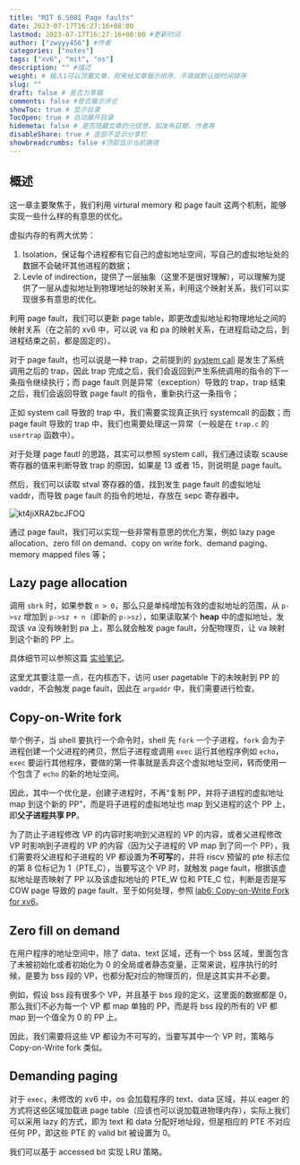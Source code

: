 ```yaml
---
title: "MIT 6.S081 Page faults"
date: 2023-07-17T16:27:16+08:00
lastmod: 2023-07-17T16:27:16+08:00 #更新时间
author: ["zwyyy456"] #作者
categories: ["notes"]
tags: ["xv6", "mit", "os"]
description: "" #描述
weight: # 输入1可以顶置文章，用来给文章展示排序，不填就默认按时间排序
slug: ""
draft: false # 是否为草稿
comments: false #是否展示评论
showToc: true # 显示目录
TocOpen: true # 自动展开目录
hidemeta: false # 是否隐藏文章的元信息，如发布日期、作者等
disableShare: true # 底部不显示分享栏
showbreadcrumbs: false #顶部显示当前路径
---
```

## 概述

这一章主要聚焦于，我们利用 virtural memory 和 page fault 这两个机制，能够实现一些什么样的有意思的优化。

虚拟内存的有两大优势：

1. Isolation，保证每个进程都有它自己的虚拟地址空间，写自己的虚拟地址处的数据不会破坏其他进程的数据；
2. Levle of indirection，提供了一层抽象（这里不是很好理解），可以理解为提供了一层从虚拟地址到物理地址的映射关系，利用这个映射关系，我们可以实现很多有意思的优化。

利用 page fault，我们可以更新 page table，即更改虚拟地址和物理地址之间的映射关系（在之前的 xv6 中，可以说 va 和 pa 的映射关系，在进程启动之后，到进程结束之前，都是固定的）。

对于 page fault，也可以说是一种 trap，之前提到的 [system call](https://blog.zwyyy456.tech/zh/posts/tech/mit6.s081-lec06/) 是发生了系统调用之后的 trap，因此 trap 完成之后，我们会返回到产生系统调用的指令的下一条指令继续执行；而 page fault 则是异常（exception）导致的 trap，trap 结束之后，我们会返回导致 page fault 的指令，重新执行这一条指令；

正如 system call 导致的 trap 中，我们需要实现真正执行 systemcall 的函数；而 page fault 导致的 trap 中，我们也需要处理这一异常（一般是在 `trap.c` 的 `usertrap` 函数中）。

对于处理 page fautl 的思路，其实可以参照 system call，我们通过读取 scause 寄存器的值来判断导致 trap 的原因，如果是 $13$ 或者 $15$，则说明是 page fault。

然后，我们可以读取 stval 寄存器的值，找到发生 page fault 的虚拟地址 vaddr，而导致 page fault 的指令的地址，存放在 sepc 寄存器中。

![kt4jiXRA2bcJFOQ](https://pic-upyun.zwyyy456.tech/smms/2023-12-26-065952.jpg)

通过 page fault，我们可以实现一些非常有意思的优化方案，例如 lazy page allocation、zero fill on demand、copy on write fork、demand paging、memory mapped files 等；

## Lazy page allocation

调用 `sbrk` 时，如果参数 `n > 0`，那么只是单纯增加有效的虚拟地址的范围，从 `p->sz` 增加到 `p->sz + n`（即新的 `p->sz`），如果读取某个 **heap** 中的虚拟地址，发现该 va 没有映射到 pa 上，那么就会触发 page fault，分配物理页，让 va 映射到这个新的 PP 上。

具体细节可以参照这篇 [实验笔记](https://blog.zwyyy456.tech/zh/posts/tech/xv6-lab5/)。

这里尤其要注意一点，在内核态下，访问 user pagetable 下的未映射到 PP 的 vaddr，不会触发 page fault，因此在 `argaddr` 中，我们需要进行检查。

## Copy-on-Write fork

举个例子，当 shell 要执行一个命令时，shell 先 `fork` 一个子进程，`fork` 会为子进程创建一个父进程的拷贝，然后子进程或调用 `exec` 运行其他程序例如 `echo`，`exec` 要运行其他程序，要做的第一件事就是丢弃这个虚拟地址空间，转而使用一个包含了 `echo` 的新的地址空间。

因此，其中一个优化是，创建子进程时，不再“复制 PP，并将子进程的虚拟地址 map 到这个新的 PP”，而是将子进程的虚拟地址也 map 到父进程的这个 PP 上，即**父子进程共享 PP**。

为了防止子进程修改 VP 的内容时影响到父进程的 VP 的内容，或者父进程修改 VP 时影响到子进程的 VP 的内容（因为父子进程的 VP map 到了同一个 PP），我们需要将父进程和子进程的 VP 都设置为**不可写**的，并将 riscv 预留的 pte 标志位的第 $8$ 位标记为 $1$（PTE_C），当要写这个 VP 时，就触发 page fault，根据该虚拟地址是否映射了 PP 以及该虚拟地址的 PTE_W 位和 PTE_C 位，判断是否是写 COW page 导致的 page fault，至于如何处理，参照 [lab6: Copy-on-Write Fork for xv6](https://blog.zwyyy456.tech/zh/posts/tech/xv6-lab6/)。

## Zero fill on demand

在用户程序的地址空间中，除了 data、text 区域，还有一个 bss 区域，里面包含了未被初始化或者初始化为 $0$ 的全局或者静态变量，正常来说，程序执行的时候，是要为 bss 段的 VP，也都分配对应的物理页的，但是这其实并不必要。

例如，假设 bss 段有很多个 VP，并且基于 bss 段的定义，这里面的数据都是 $0$，那么我们不必为每一个 VP 都 map 单独的 PP，而是将 bss 段的所有的 VP 都 map 到一个值全为 $0$ 的 PP 上。

因此，我们需要将这些 VP 都设为不可写的，当要写其中一个 VP 时，策略与 Copy-on-Write fork 类似。

## Demanding paging

对于 `exec`，未修改的 xv6 中，os 会加载程序的 text、data 区域，并以 eager 的方式将这些区域加载进 page table（应该也可以说加载进物理内存），实际上我们可以采用 lazy 的方式，即为 text 和 data 分配好地址段，但是相应的 PTE 不对应任何 PP，即这些 PTE 的 valid bit 被设置为 $0$。

我们可以基于 accessed bit 实现 LRU 策略。